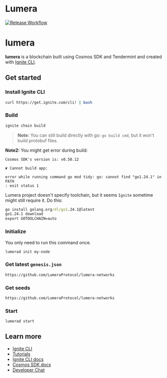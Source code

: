 # Lumera
[![Release Workflow](https://github.com/LumeraProtocol/lumera/actions/workflows/release.yml/badge.svg)](https://github.com/LumeraProtocol/lumera/actions/workflows/release.yml)

# lumera
**lumera** is a blockchain built using Cosmos SDK and Tendermint and created with [Ignite CLI](https://ignite.com/cli).

## Get started

### Install Ignite CLI

```bash
curl https://get.ignite.com/cli! | bash
```


### Build

```bash
ignite chain build
```

> **Note:** You can still build directly with go: `go build cmd`, but it won't build protobuf files.

**Note2:** You might get error during build:
```
Cosmos SDK's version is: v0.50.12

✘ Cannot build app:                                                          
                                                                           
error while running command go mod tidy: go: cannot find "go1.24.1" in PATH
: exit status 1
```
Lumera project doesn't specify toolchain, but it seems `Ignite` sometime might still require it. Do this:
```cmd
go install golang.org/dl/go1.24.1@latest
go1.24.1 download
export GOTOOLCHAIN=auto
```


### Initialize

You only need to run this command once.
```bash
lumerad init my-node
```

### Get latest `genesis.json`

```bash
https://github.com/LumeraProtocol/lumera-networks
```

### Get seeds

```bash
https://github.com/LumeraProtocol/lumera-networks
```

### Start

```
lumerad start
```

## Learn more

- [Ignite CLI](https://ignite.com/cli)
- [Tutorials](https://docs.ignite.com/guide)
- [Ignite CLI docs](https://docs.ignite.com)
- [Cosmos SDK docs](https://docs.cosmos.network)
- [Developer Chat](https://discord.gg/ignite)
